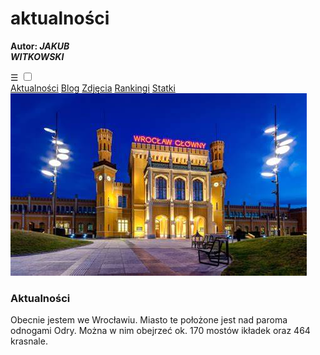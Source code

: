 # aktualności
<!DOCTYPE html>
<html>
    <head>
        <meta charset="utf-8">
        <title>testowa.pl</title>
       <link rel="stylesheet" type="text/css" href="main.css">
    </head>
    <body>
    <div class="menu-1">
    
   <p><span id="aut"><strong>Autor:</strong></span><span id="klik"><em><strong> JAKUB<BR>WITKOWSKI</strong></em></span></p>
         </div>
         
         
         
         
         
        
  <div class="nav"> 
   <label for="toggle">&#9776;</label>
         <input type="checkbox" id="toggle">
         <div class="menu">
      <a href="https://witas-w.github.io/Aktualnosci/">Aktualności</a>
            <a href="https://witas-w.github.io/Bloguje-witas/">Blog</a>
            <a href="https://witas-w.github.io/Galeria-zdjec/">Zdjęcia</a>
             <a href="https://witas-w.github.io/Ranking/">Rankingi</a>
             <a href="https://witas-w.github.io/OStatkach/">Statki</a>
     </div>  
            </div>    
       
<img id="img" src="tlo.jpg"> 
        
<div id="lokiter">
        <h3 id="akt">Aktualności</h3>
         <p>Obecnie jestem we Wrocławiu. Miasto te położone jest nad paroma odnogami Odry. Można w nim obejrzeć ok. 170 mostów ikładek oraz 464 krasnale.</p>
        </div>
       
   
 
  </body>
</html>
